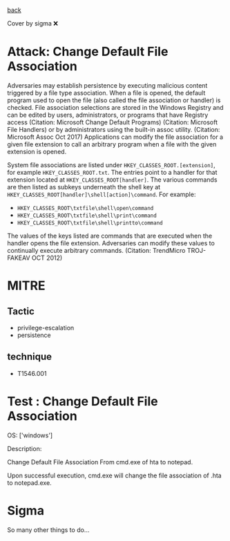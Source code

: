 [back](../index.md)

Cover by sigma :x: 

# Attack: Change Default File Association

 Adversaries may establish persistence by executing malicious content triggered by a file type association. When a file is opened, the default program used to open the file (also called the file association or handler) is checked. File association selections are stored in the Windows Registry and can be edited by users, administrators, or programs that have Registry access (Citation: Microsoft Change Default Programs) (Citation: Microsoft File Handlers) or by administrators using the built-in assoc utility. (Citation: Microsoft Assoc Oct 2017) Applications can modify the file association for a given file extension to call an arbitrary program when a file with the given extension is opened.

System file associations are listed under <code>HKEY_CLASSES_ROOT\.[extension]</code>, for example <code>HKEY_CLASSES_ROOT\.txt</code>. The entries point to a handler for that extension located at <code>HKEY_CLASSES_ROOT\[handler]</code>. The various commands are then listed as subkeys underneath the shell key at <code>HKEY_CLASSES_ROOT\[handler]\shell\[action]\command</code>. For example: 
* <code>HKEY_CLASSES_ROOT\txtfile\shell\open\command</code>
* <code>HKEY_CLASSES_ROOT\txtfile\shell\print\command</code>
* <code>HKEY_CLASSES_ROOT\txtfile\shell\printto\command</code>

The values of the keys listed are commands that are executed when the handler opens the file extension. Adversaries can modify these values to continually execute arbitrary commands. (Citation: TrendMicro TROJ-FAKEAV OCT 2012)

# MITRE
## Tactic
  - privilege-escalation
  - persistence

## technique
  - T1546.001

# Test : Change Default File Association

OS: ['windows']

Description:

 Change Default File Association From cmd.exe of hta to notepad.

Upon successful execution, cmd.exe will change the file association of .hta to notepad.exe. 


# Sigma

 So many other things to do...